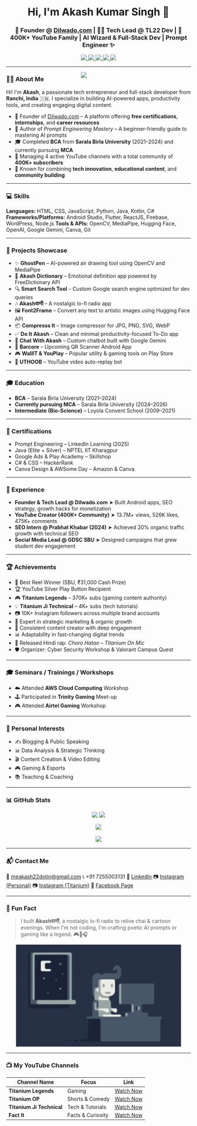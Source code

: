 <!-- GitHub README for Akash Kumar Singh -->

<h1 align="center">Hi, I'm Akash Kumar Singh 👋</h1>

<h3 align="center">
  🚀 Founder @ <a href="https://dilwado.com">Dilwado.com</a> | 👨‍💻 Tech Lead @ TL22 Dev | 🎥 400K+ YouTube Family | AI Wizard & Full-Stack Dev | Prompt Engineer ✨
</h3>

<p align="center">
  <a href="https://www.linkedin.com/in/akash-kumar-singh-883377273/">
    <img src="https://img.shields.io/badge/LinkedIn-blue?style=for-the-badge&logo=linkedin" />
  </a>
  <a href="https://www.instagram.com/me.akashuu/">
    <img src="https://img.shields.io/badge/Instagram-Personal-E4405F?style=for-the-badge&logo=instagram" />
  </a>
  <a href="https://www.instagram.com/aka.titanium/">
    <img src="https://img.shields.io/badge/Instagram-Titanium-purple?style=for-the-badge&logo=instagram" />
  </a>
  <a href="https://www.facebook.com/TitaniumLegends22">
    <img src="https://img.shields.io/badge/Facebook-1877F2?style=for-the-badge&logo=facebook&logoColor=white" />
  </a>
  <a href="mailto:meakash22dotin@gmail.com">
    <img src="https://img.shields.io/badge/Email-red?style=for-the-badge&logo=gmail&logoColor=white" />
  </a>
</p>

---

<img align="right" src="https://raw.githubusercontent.com/rajput2107/rajput2107/master/images/gifs/Developer.gif" width="300"/>

### 👨‍💻 About Me

Hi! I'm **Akash**, a passionate tech entrepreneur and full-stack developer from **Ranchi, India** 🇮🇳. I specialize in building AI-powered apps, productivity tools, and creating engaging digital content.

* 🎯 Founder of [Dilwado.com](https://dilwado.com) – A platform offering **free certifications**, **internships**, and **career resources**
* 📘 Author of *Prompt Engineering Mastery* – A beginner-friendly guide to mastering AI prompts
* 🎓 Completed **BCA** from **Sarala Birla University** (2021–2024) and currently pursuing **MCA**
* 📱 Managing 4 active YouTube channels with a total community of **400K+ subscribers**
* 🧠 Known for combining **tech innovation**, **educational content**, and **community building**

---

### 💻 Skills

**Languages:** HTML, CSS, JavaScript, Python, Java, Kotlin, C#
**Frameworks/Platforms:** Android Studio, Flutter, ReactJS, Firebase, WordPress, Node.js
**Tools & APIs:** OpenCV, MediaPipe, Hugging Face, OpenAI, Google Gemini, Canva, Git

---

### 🚀 Projects Showcase

* ✨ **GhostPen** – AI-powered air drawing tool using OpenCV and MediaPipe
* 📖 **Akash Dictionary** – Emotional definition app powered by FreeDictionary API
* 🔍 **Smart Search Tool** – Custom Google search engine optimized for dev queries
* 🎶 **Akashवाणी** – A nostalgic lo-fi radio app
* 🖼️ **Font2Frame** – Convert any text to artistic images using Hugging Face API
* 📦 **Compresss It** – Image compressor for JPG, PNG, SVG, WebP
* ✅ **Do It Akash** – Clean and minimal productivity-focused To-Do app
* 🤖 **Chat With Akash** – Custom chatbot built with Google Gemini
* 📲 **Barcore** – Upcoming QR Scanner Android App
* 🎮 **WallIT & YouPlay** – Popular utility & gaming tools on Play Store
* 🔁 **UTHOOB** – YouTube video auto-replay bot

---

### 🎓 Education

* **BCA** – Sarala Birla University (2021–2024)
* **Currently pursuing MCA** – Sarala Birla University (2024–2026)
* **Intermediate (Bio-Science)** – Loyola Convent School (2009–2021)

---

### 🏅 Certifications

* Prompt Engineering – LinkedIn Learning (2025)
* Java (Elite + Silver) – NPTEL IIT Kharagpur
* Google Ads & Play Academy – Skillshop
* C# & CSS – HackerRank
* Canva Design & AWSome Day – Amazon & Canva

---

### 💼 Experience

* **Founder & Tech Lead @ Dilwado.com**
  ➤ Built Android apps, SEO strategy, growth hacks for monetization
* **YouTube Creator (400K+ Community)**
  ➤ 13.7M+ views, 526K likes, 475K+ comments
* **SEO Intern @ Prabhat Khabar (2024)**
  ➤ Achieved 20% organic traffic growth with technical SEO
* **Social Media Lead @ GDSC SBU**
  ➤ Designed campaigns that grew student dev engagement

---

### 🏆 Achievements

* 🏅 Best Reel Winner (SBU, ₹31,000 Cash Prize)
* 🏆 YouTube Silver Play Button Recipient
* 🎮 **Titanium Legends** – 370K+ subs (gaming content authority)
* 💡 **Titanium Ji Technical** – 4K+ subs (tech tutorials)
* 📷 10K+ Instagram followers across multiple brand accounts
* 🎯 Expert in strategic marketing & organic growth
* 🔄 Consistent content creator with deep engagement
* 📊 Adaptability in fast-changing digital trends
* 🎤 Released Hindi rap: *Choro Hatao – Titanium On Mic*
* 🛡️ Organizer: Cyber Security Workshop & Valorant Campus Quest

---

### 🎓 Seminars / Trainings / Workshops

* ☁️ Attended **AWS Cloud Computing** Workshop
* 🕹️ Participated in **Trinity Gaming** Meet-up
* 🎮 Attended **Airtel Gaming** Workshop

---

### 🤹 Personal Interests

* ✍️ Blogging & Public Speaking
* 📊 Data Analysis & Strategic Thinking
* 🎬 Content Creation & Video Editing
* 🎮 Gaming & Esports
* 📚 Teaching & Coaching

---

### 📊 GitHub Stats

<p align="center">
  <img src="https://github-readme-stats.vercel.app/api?username=meakashu&show_icons=true&theme=gruvbox&border_radius=15" width="45%" />
  <img src="https://streak-stats.demolab.com?user=meakashu&theme=tokyonight&date_format=M%20j%5B%2C%20Y%5D" width="45%" />
</p>

<p align="center">
  <img src="https://github-readme-stats.vercel.app/api/top-langs/?username=meakashu&layout=compact&theme=radical" width="45%" />
</p>

<p align="center">
  <img src="https://github-readme-activity-graph.cyclic.app/graph?username=meakashu&theme=dracula&area=true&hide_border=false" width="95%" />
</p>

---

### 📬 Contact Me

📧 [meakash22dotin@gmail.com](mailto:meakash22dotin@gmail.com)
📞 +91 7255003131
🔗 [LinkedIn](https://www.linkedin.com/in/akash-kumar-singh-883377273/)
📷 [Instagram (Personal)](https://www.instagram.com/me.akashuu/)
📷 [Instagram (Titanium)](https://www.instagram.com/aka.titanium/)
📘 [Facebook Page](https://www.facebook.com/TitaniumLegends22)

---

### 🤩 Fun Fact

> I built **Akashवाणी**, a nostalgic lo-fi radio to relive chai & cartoon evenings.
> When I'm not coding, I'm crafting poetic AI prompts or gaming like a legend. 🎮🧠🎧

<p align="center">
  <img src="https://raw.githubusercontent.com/AVS1508/AVS1508/master/assets/Night-Coding.gif" width="450"/>
</p>

---

### 📺 My YouTube Channels

| Channel Name              | Focus             | Link                                                      |
| ------------------------- | ----------------- | --------------------------------------------------------- |
| **Titanium Legends**      | Gaming            | [Watch Now](https://www.youtube.com/@TitaniumLegends)     |
| **Titanium OP**           | Shorts & Comedy   | [Watch Now](https://www.youtube.com/@titaniumop)          |
| **Titanium Ji Technical** | Tech & Tutorials  | [Watch Now](https://www.youtube.com/@titaniumjitechnical) |
| **Fact It**               | Facts & Curiosity | [Watch Now](https://www.youtube.com/@Factit2)             |
